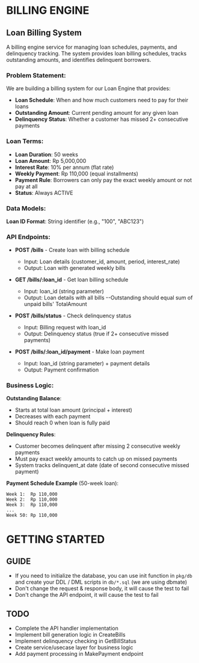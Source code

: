 # BILLING ENGINE #
## Loan Billing System ##

A billing engine service for managing loan schedules, payments, and delinquency tracking. The system provides loan billing schedules, tracks outstanding amounts, and identifies delinquent borrowers.

### Problem Statement: ###

We are building a billing system for our Loan Engine that provides:
* **Loan Schedule**: When and how much customers need to pay for their loans
* **Outstanding Amount**: Current pending amount for any given loan
* **Delinquency Status**: Whether a customer has missed 2+ consecutive payments

### Loan Terms: ###
* **Loan Duration**: 50 weeks
* **Loan Amount**: Rp 5,000,000
* **Interest Rate**: 10% per annum (flat rate)
* **Weekly Payment**: Rp 110,000 (equal installments)
* **Payment Rule**: Borrowers can only pay the exact weekly amount or not pay at all
* **Status**: Always ACTIVE

### Data Models: ###

**Loan ID Format**: String identifier (e.g., "100", "ABC123")

### API Endpoints: ###

* **POST /bills** - Create loan with billing schedule
  * Input: Loan details (customer_id, amount, period, interest_rate)
  * Output: Loan with generated weekly bills
  
* **GET /bills/:loan_id** - Get loan billing schedule
  * Input: loan_id (string parameter)
  * Output: Loan details with all bills --Outstanding should equal sum of unpaid bills' TotalAmount

* **POST /bills/status** - Check delinquency status
  * Input: Billing request with loan_id
  * Output: Delinquency status (true if 2+ consecutive missed payments)
  
* **POST /bills/:loan_id/payment** - Make loan payment
  * Input: loan_id (string parameter) + payment details
  * Output: Payment confirmation

### Business Logic: ###

**Outstanding Balance**: 
* Starts at total loan amount (principal + interest)
* Decreases with each payment
* Should reach 0 when loan is fully paid

**Delinquency Rules**:
* Customer becomes delinquent after missing 2 consecutive weekly payments
* Must pay exact weekly amounts to catch up on missed payments
* System tracks delinquent_at date (date of second consecutive missed payment)

**Payment Schedule Example** (50-week loan):
```
Week 1:  Rp 110,000
Week 2:  Rp 110,000  
Week 3:  Rp 110,000
...
Week 50: Rp 110,000
```

# GETTING STARTED #
## GUIDE ##
* If you need to initialize the database, you can use init function in `pkg/db` and create your DDL / DML scripts in `db/*.sql` (we are using dbmate)
* Don't change the request & response body, it will cause the test to fail
* Don't change the API endpoint, it will cause the test to fail

## TODO ##
* Complete the API handler implementation
* Implement bill generation logic in CreateBills
* Implement delinquency checking in GetBillStatus
* Create service/usecase layer for business logic
* Add payment processing in MakePayment endpoint
